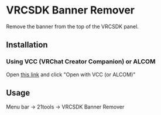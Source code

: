 # VRCSDK Banner Remover

Remove the banner from the top of the VRCSDK panel.

## Installation

### Using VCC (VRChat Creator Companion) or ALCOM
Open [this link](https://yuleo21.github.io/VRCSDKBannerRemover-repo/) and click "Open with VCC (or ALCOM)"

## Usage
Menu bar -> 21tools -> VRCSDK Banner Remover
